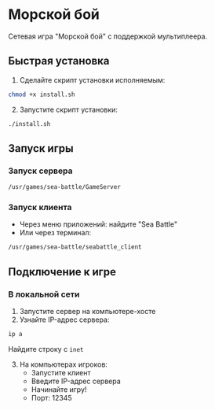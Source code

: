# Морской бой

Сетевая игра "Морской бой" с поддержкой мультиплеера.

## Быстрая установка

1. Сделайте скрипт установки исполняемым:
```bash
chmod +x install.sh
```

2. Запустите скрипт установки:
```bash
./install.sh
```

## Запуск игры

### Запуск сервера
```bash
/usr/games/sea-battle/GameServer
```

### Запуск клиента
- Через меню приложений: найдите "Sea Battle"
- Или через терминал:
```bash
/usr/games/sea-battle/seabattle_client
```

## Подключение к игре

### В локальной сети
1. Запустите сервер на компьютере-хосте
2. Узнайте IP-адрес сервера:
```bash
ip a
```
Найдите строку с `inet` 

3. На компьютерах игроков:
   - Запустите клиент
   - Введите IP-адрес сервера
   - Начинайте игру!
   - Порт: 12345


